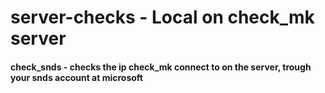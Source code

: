 # server-checks - Local on check_mk server

#### check_snds - checks the ip check_mk connect to on the server, trough your snds account at microsoft
